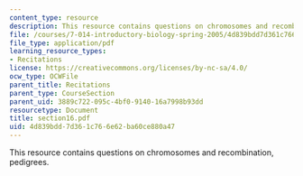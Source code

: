 ```yaml
---
content_type: resource
description: This resource contains questions on chromosomes and recombination, pedigrees.
file: /courses/7-014-introductory-biology-spring-2005/4d839bdd7d361c766e62ba60ce880a47_section16.pdf
file_type: application/pdf
learning_resource_types:
- Recitations
license: https://creativecommons.org/licenses/by-nc-sa/4.0/
ocw_type: OCWFile
parent_title: Recitations
parent_type: CourseSection
parent_uid: 3889c722-095c-4bf0-9140-16a7998b93dd
resourcetype: Document
title: section16.pdf
uid: 4d839bdd-7d36-1c76-6e62-ba60ce880a47
---
```

This resource contains questions on chromosomes and recombination, pedigrees.
